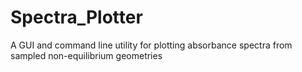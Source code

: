 # Spectra_Plotter
A GUI and command line utility for plotting absorbance spectra from sampled non-equilibrium geometries
